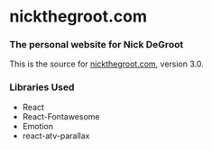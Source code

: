# nickthegroot.com
### The personal website for Nick DeGroot

This is the source for [nickthegroot.com](https://nickthegroot.com), version 3.0.

### Libraries Used
* React
* React-Fontawesome
* Emotion
* react-atv-parallax